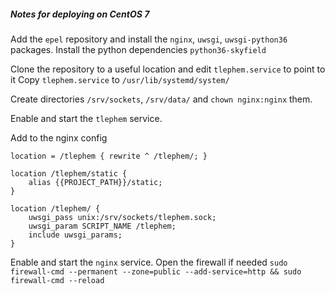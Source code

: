 ##### Notes for deploying on CentOS 7

Add the `epel` repository and install the `nginx`, `uwsgi`, `uwsgi-python36` packages.
Install the python dependencies `python36-skyfield`

Clone the repository to a useful location and edit `tlephem.service` to point to it
Copy `tlephem.service` to `/usr/lib/systemd/system/`

Create directories `/srv/sockets`, `/srv/data/` and `chown nginx:nginx` them.

Enable and start the `tlephem` service.

Add to the nginx config
```
location = /tlephem { rewrite ^ /tlephem/; }

location /tlephem/static {
    alias {{PROJECT_PATH}}/static;
}

location /tlephem/ {
    uwsgi_pass unix:/srv/sockets/tlephem.sock;
    uwsgi_param SCRIPT_NAME /tlephem;
    include uwsgi_params;
}
```

Enable and start the `nginx` service.
Open the firewall if needed `sudo firewall-cmd --permanent --zone=public --add-service=http && sudo firewall-cmd --reload`